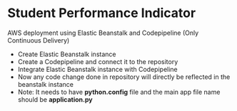 # Student Performance Indicator

AWS deployment using Elastic Beanstalk and Codepipeline (Only Continuous Delivery)

* Create Elastic Beanstalk instance
* Create a Codepipeline and connect it to the repository
* Integrate Elastic Beanstalk instance with Codepipeline
* Now any code change done in repository will directly be reflected in the beanstalk instance
* Note: It needs to have **python.config** file and the main app file name should be **application.py**
